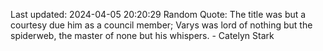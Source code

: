 Last updated: 2024-04-05 20:20:29
Random Quote: The title was but a courtesy due him as a council member; Varys was lord of nothing but the spiderweb, the master of none but his whispers.  -  Catelyn Stark
